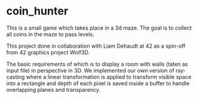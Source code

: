 # coin_hunter
This is a small game which takes place in a 3d maze. The goal is to collect all coins in the maze to pass levels.

This project done in collaboration with Liam Dehaudt at 42 as a spin-off from 42 graphics project Wolf3D.

The basic requirements of which is to display a room with walls (taten as input file) in perspective in 3D.
We implemented our own version of ray-casting where a linear transformation is applied to transform visible space into a rectangle and depth of each pixel is saved inside a buffer to handle overlapping planes and transparency.


